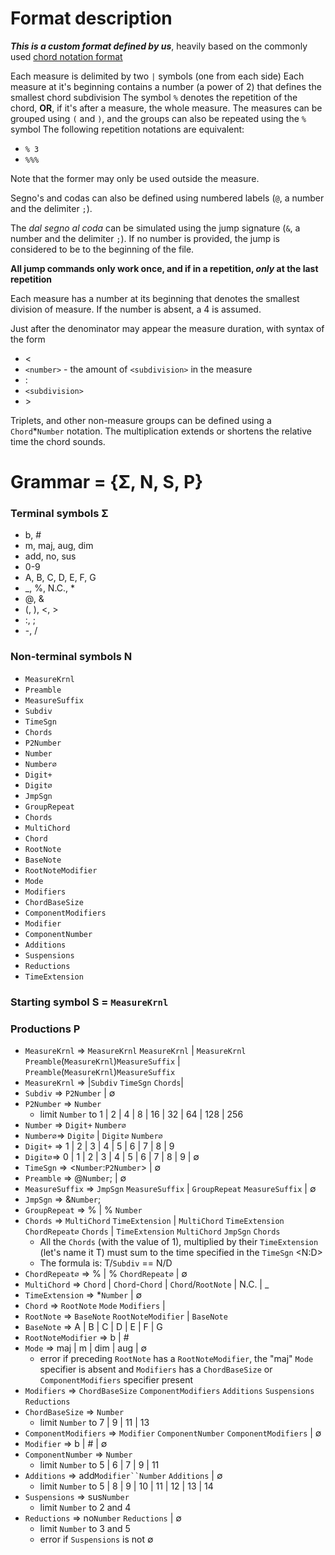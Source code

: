 # Format description
**_This is a custom format defined by us_**, heavily based on the commonly used [chord notation format](https://en.wikipedia.org/wiki/Chord_notation)

Each measure is delimited by two `|` symbols (one from each side)
Each measure at it's beginning contains a number (a power of 2) that defines the smallest chord subdivision
The symbol `%` denotes the repetition of the chord, **OR**, if it's after a measure, the whole measure.
The measures can be grouped using `(` and `)`, and the groups can also be repeated using the `%` symbol
The following repetition notations are equivalent:
- `% 3`
- `%%%`

Note that the former may only be used outside the measure.

Segno's and codas can also be defined using numbered labels (`@`, a number and the delimiter `;`).

The _dal segno al coda_ can be simulated using the jump signature (`&`, a number and the delimiter `;`).
If no number is provided, the jump is considered to be to the beginning of the file.

**All jump commands only work once, and if in a repetition, _only_ at the last repetition**

Each measure has a number at its beginning that denotes the smallest division of measure. If the number is absent, a 4 is assumed.

Just after the denominator may appear the measure duration, with syntax of the form
- <
- `<number>` - the amount of `<subdivision>` in the measure
- :
- `<subdivision>`
- \>

Triplets, and other non-measure groups can be defined using a `Chord`*`Number` notation. The multiplication extends or shortens the relative time the chord sounds.

# Grammar = {Σ, N, S, P}
### Terminal symbols Σ
- b, \#
- m, maj, aug, dim
- add, no, sus
- 0-9
- A, B, C, D, E, F, G
- _, %, N.C., *
- @, &
- (, ), <, >
- :, ;
- \-, /
### Non-terminal symbols N
- `MeasureKrnl`
- `Preamble`
- `MeasureSuffix`
- `Subdiv`
- `TimeSgn`
- `Chords`
- `P2Number`
- `Number`
- `Number∅`
- `Digit+`
- `Digit∅`
- `JmpSgn`
- `GroupRepeat`
- `Chords`
- `MultiChord`
- `Chord`
- `RootNote`
- `BaseNote`
- `RootNoteModifier`
- `Mode`
- `Modifiers`
- `ChordBaseSize`
- `ComponentModifiers`
- `Modifier`
- `ComponentNumber`
- `Additions`
- `Suspensions`
- `Reductions`
- `TimeExtension`
### Starting symbol S = `MeasureKrnl`
### Productions P
- `MeasureKrnl` => `MeasureKrnl` `MeasureKrnl` | `MeasureKrnl` `Preamble`(`MeasureKrnl`)`MeasureSuffix` | `Preamble`(`MeasureKrnl`)`MeasureSuffix` 
- `MeasureKrnl` => |`Subdiv` `TimeSgn` `Chords`|
- `Subdiv` => `P2Number` | ∅
- `P2Number` => `Number`
  - limit `Number` to 1 | 2 | 4 | 8 | 16 | 32 | 64 | 128 | 256
- `Number` => `Digit+` `Number∅`
- `Number∅`=> `Digit∅` | `Digit∅` `Number∅`
- `Digit+` => 1 | 2 | 3 | 4 | 5 | 6 | 7 | 8 | 9
- `Digit∅`=> 0 | 1 | 2 | 3 | 4 | 5 | 6 | 7 | 8 | 9 | ∅
- `TimeSgn` => <`Number`:`P2Number`> | ∅
- `Preamble` => @`Number`; | ∅
- `MeasureSuffix` => `JmpSgn` `MeasureSuffix` | `GroupRepeat` `MeasureSuffix` | ∅
- `JmpSgn` => &`Number`;
- `GroupRepeat` => % | % `Number`
- `Chords` => `MultiChord` `TimeExtension` | `MultiChord` `TimeExtension` `ChordRepeat∅` `Chords` | `TimeExtension` `MultiChord`  `JmpSgn` `Chords`
  - All the `Chords` (with the value of 1), multiplied by their `TimeExtension` (let's name it T) must sum to the time specified in the `TimeSgn` \<N:D>
  - The formula is: T/`Subdiv` == N/D
- `ChordRepeat∅` => % | % `ChordRepeat∅` | ∅
- `MultiChord` => `Chord` | `Chord`-`Chord` | `Chord`/`RootNote` | N.C. | _ 
- `TimeExtension` => *`Number` | ∅
- `Chord` => `RootNote` `Mode` `Modifiers` |
- `RootNote` => `BaseNote` `RootNoteModifier` | `BaseNote`
- `BaseNote` => A | B | C | D | E | F | G
- `RootNoteModifier` => b | #
- `Mode` => maj | m | dim | aug | ∅
  - error if preceding `RootNote` has a `RootNoteModifier`, the "maj" `Mode` specifier is absent and `Modifiers` has a `ChordBaseSize` or `ComponentModifiers` specifier present
- `Modifiers` => `ChordBaseSize` `ComponentModifiers` `Additions` `Suspensions` `Reductions`
- `ChordBaseSize` => `Number` 
  - limit `Number` to 7 | 9 | 11 | 13
- `ComponentModifiers` => `Modifier` `ComponentNumber` `ComponentModifiers` | ∅
- `Modifier` => b | # | ∅
- `ComponentNumber` => `Number`
  - limit `Number` to 5 | 6 | 7 | 9 | 11
- `Additions` => add`Modifier``Number` `Additions` | ∅ 
  - limit `Number` to 5 | 8 | 9 | 10 | 11 | 12 | 13 | 14
- `Suspensions` => sus`Number`
  - limit `Number` to 2 and 4
- `Reductions` => no`Number` `Reductions` | ∅
  - limit `Number` to 3 and 5
  - error if `Suspensions` is not ∅